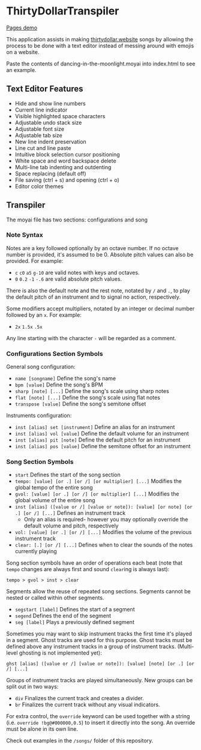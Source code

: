 # ThirtyDollarTranspiler

[Pages demo](https://sky3947.github.io/ThirtyDollarTranspiler/)

This application assists in making [thirtydollar.website](https://thirtydollar.website/) songs by allowing the process to be done with a text editor instead of messing around with emojis on a website.

Paste the contents of dancing-in-the-moonlight.moyai into index.html to see an example.

## Text Editor Features

- Hide and show line numbers
- Current line indicator
- Visible highlighted space characters
- Adjustable undo stack size
- Adjustable font size
- Adjustable tab size
- New line indent preservation
- Line cut and line paste
- Intuitive block selection cursor positioning
- White space and word backspace delete
- Multi-line tab indenting and outdenting
- Space replacing (default off)
- File saving (ctrl + s) and opening (ctrl + o)
- Editor color themes

## Transpiler

The moyai file has two sections: configurations and song

### Note Syntax

Notes are a key followed optionally by an octave number. If no octave number is provided, it's assumed to be 0. Absolute pitch values can also be provided. For example:

- `c` `c0` `a5` `g-10` are valid notes with keys and octaves.
- `0` `0.2` `-1` `-.6` are valid absolute pitch values.

There is also the default note and the rest note, notated by `/` and `.`, to play the default pitch of an instrument and to signal no action, respectively.

Some modifiers accept multipliers, notated by an integer or decimal number followed by an `x`. For example:

- `2x` `1.5x` `.5x`

Any line starting with the character `-` will be regarded as a comment.

### Configurations Section Symbols

General song configuration:

- `name [songname]` Define the song's name
- `bpm [value]` Define the song's BPM
- `sharp [note] [...]` Define the song's scale using sharp notes
- `flat [note] [...]` Define the song's scale using flat notes
- `transpose [value]` Define the song's semitone offset

Instruments configuration:

- `inst [alias] set [instrument]` Define an alias for an instrument
- `inst [alias] vol [value]` Define the default volume for an instrument
- `inst [alias] pit [note]` Define the default pitch for an instrument
- `inst [alias] pos [value]` Define the semitone offset for an instrument

### Song Section Symbols

- `start` Defines the start of the song section
- `tempo: [value] [or .] [or /] [or multiplier] [...]` Modifies the global tempo of the entire song
- `gvol: [value] [or .] [or /] [or multiplier] [...]` Modifies the global volume of the entire song
- `inst [alias] ([value or /] [value or note]): [value] [or note] [or .] [or /] [...]` Defines an instrument track
  - Only an alias is required- however you may optionally override the default volume and pitch, respectively
- `vol: [value] [or .] [or /] [...]` Modifies the volume of the previous instrument track
- `clear: [.] [or /] [...]` Defines when to clear the sounds of the notes currently playing

Song section symbols have an order of operations each beat (note that `tempo` changes are always first and sound `clear`ing is always last):

`tempo > gvol > inst > clear`

Segments allow the reuse of repeated song sections. Segments cannot be nested or called within other segments.

- `segstart [label]` Defines the start of a segment
- `segend` Defines the end of the segment
- `seg [label]` Plays a previously defined segment

Sometimes you may want to skip instrument tracks the first time it's played in a segment. Ghost tracks are used for this purpose. Ghost tracks must be defined above any instrument tracks in a group of instrument tracks. (Multi-level ghosting is not implemented yet):

`ghst [alias] ([value or /] [value or note]): [value] [note] [or .] [or /] [...]`

Groups of instrument tracks are played simultaneously. New groups can be split out in two ways:

- `div` Finalizes the current track and creates a divider.
- `br` Finalizes the current track without any visual indicators.

For extra control, the `override` keyword can be used together with a string (i.e. `override !bg@#000000,0.5`) to insert it directly into the song. An override must be alone in its own line.

Check out examples in the `/songs/` folder of this repository.
